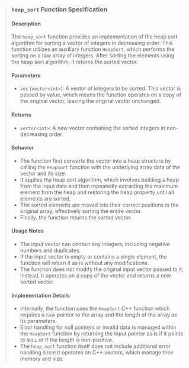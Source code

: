 > ### `heap_sort` Function Specification
>
> #### Description
> The `heap_sort` function provides an implementation of the heap sort algorithm for sorting a vector of integers in decreasing order. This function utilizes an auxiliary function `HeapSort`, which performs the sorting on a raw array of integers. After sorting the elements using the heap sort algorithm, it returns the sorted vector.
>
> #### Parameters
> - `vec` (`vector<int>`): A vector of integers to be sorted. This vector is passed by value, which means the function operates on a copy of the original vector, leaving the original vector unchanged.
>
> #### Returns
> - `vector<int>`: A new vector containing the sorted integers in non-decreasing order.
>
> #### Behavior
> - The function first converts the vector into a heap structure by calling the `HeapSort` function with the underlying array data of the vector and its size.
> - It applies the heap sort algorithm, which involves building a heap from the input data and then repeatedly extracting the maximum element from the heap and restoring the heap property until all elements are sorted.
> - The sorted elements are moved into their correct positions in the original array, effectively sorting the entire vector.
> - Finally, the function returns the sorted vector.
>
> #### Usage Notes
> - The input vector can contain any integers, including negative numbers and duplicates.
> - If the input vector is empty or contains a single element, the function will return it as is without any modifications.
> - The function does not modify the original input vector passed to it; instead, it operates on a copy of the vector and returns a new sorted vector.
>
> #### Implementation Details
> - Internally, the function uses the `HeapSort` C++ function which requires a raw pointer to the array and the length of the array as its parameters.
> - Error handling for null pointers or invalid data is managed within the `HeapSort` function by returning the input pointer as is if it points to `NULL` or if the length is non-positive.
> - The `heap_sort` function itself does not include additional error handling since it operates on C++ vectors, which manage their memory and size.